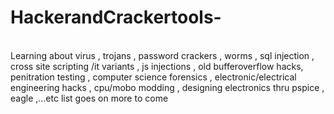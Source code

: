 # HackerandCrackertools-
<br>
Learning about virus , trojans , password crackers , worms , sql injection , cross site scripting /it variants , js injections , old bufferoverflow hacks,
penitration testing , computer science forensics , electronic/electrical engineering hacks , cpu/mobo modding , designing electronics thru pspice , eagle ,...etc list goes on more to come
